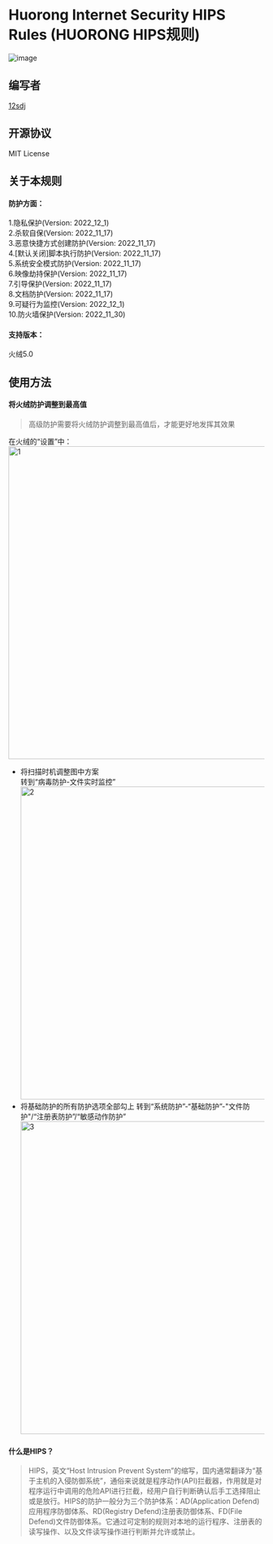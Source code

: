 # Huorong Internet Security HIPS Rules (HUORONG HIPS规则)
![image](https://img.shields.io/badge/License-MIT-orange) 
## 编写者  
[12sdj](https://github.com/12sdj)
## 开源协议
MIT License
## 关于本规则
#### 防护方面：
1.隐私保护(Version: 2022_12_1)  
2.杀软自保(Version: 2022_11_17)   
3.恶意快捷方式创建防护(Version: 2022_11_17)  
4.[默认关闭]脚本执行防护(Version: 2022_11_17)  
5.系统安全模式防护(Version: 2022_11_17)  
6.映像劫持保护(Version: 2022_11_17)  
7.引导保护(Version: 2022_11_17)  
8.文档防护(Version: 2022_11_17)  
9.可疑行为监控(Version: 2022_12_1)  
10.防火墙保护(Version: 2022_11_30)  
#### 支持版本：  
火绒5.0  
## 使用方法   
#### 将火绒防护调整到最高值  
> 高级防护需要将火绒防护调整到最高值后，才能更好地发挥其效果      

在火绒的“设置”中：   
<img width="615" alt="1" src="https://user-images.githubusercontent.com/103876733/205242567-bfbf4b99-de49-4c4a-b7f9-ef0a0fb459a5.png">
* 将扫描时机调整图中方案  
  转到“病毒防护-文件实时监控”  
  <img width="615" alt="2" src="https://user-images.githubusercontent.com/103876733/205242962-50def427-3298-4918-b0cf-e6af502855fc.png">
* 将基础防护的所有防护选项全部勾上
  转到“系统防护”-“基础防护”-"文件防护"/“注册表防护”/“敏感动作防护”
  <img width="615" alt="3" src="https://user-images.githubusercontent.com/103876733/205527792-d4486051-24b1-4d95-9f8e-308ffb82f3e8.png">

  
  
#### 什么是HIPS？
> HIPS，英文“Host Intrusion Prevent System”的缩写，国内通常翻译为“基于主机的入侵防御系统”，通俗来说就是程序动作(API)拦截器，作用就是对程序运行中调用的危险API进行拦截，经用户自行判断确认后手工选择阻止或是放行。HIPS的防护一般分为三个防护体系：AD(Application Defend)应用程序防御体系、RD(Registry Defend)注册表防御体系、FD(File Defend)文件防御体系。它通过可定制的规则对本地的运行程序、注册表的读写操作、以及文件读写操作进行判断并允许或禁止。

